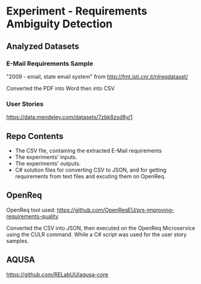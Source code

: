 #  Experiment - Requirements Ambiguity Detection  

## Analyzed Datasets
### E-Mail Requirements Sample
"2009 - email, state email system" from http://fmt.isti.cnr.it/nlreqdataset/

Converted the PDF into Word then into CSV

### User Stories
https://data.mendeley.com/datasets/7zbk8zsd8y/1

## Repo Contents

- The CSV file, containing the extracted E-Mail requirements 
- The experiments' inputs.
- The experiments' outputs.
- C# solution files for converting CSV to JSON, and for getting requirements from text files and excuting them on OpenReq.

## OpenReq

OpenReq tool used:
https://github.com/OpenReqEU/prs-improving-requirements-quality

Converted the CSV into JSON, then executed on the OpenReq Microservice using the CULR command. While a C# script was used for the user story samples.

## AQUSA

https://github.com/RELabUU/aqusa-core


